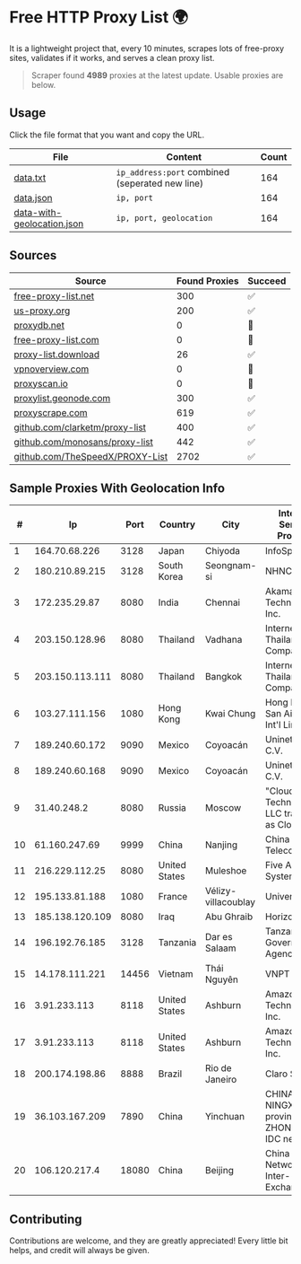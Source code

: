 
# Free HTTP Proxy List 🌍

It is a lightweight project that, every 10 minutes, scrapes lots of free-proxy sites, validates if it works, and serves a clean proxy list.


> Scraper found **4989** proxies at the latest update. Usable proxies are below.

## Usage

Click the file format that you want and copy the URL.


|File|Content|Count|
|----|-------|-----|
|[data.txt](https://raw.githubusercontent.com/themiralay/Proxy-List-World/master/data.txt)|`ip_address:port` combined (seperated new line)|164|
|[data.json](https://raw.githubusercontent.com/themiralay/Proxy-List-World/master/data.json)|`ip, port`|164|
|[data-with-geolocation.json](https://raw.githubusercontent.com/themiralay/Proxy-List-World/master/data-with-geolocation.json)|`ip, port, geolocation`|164|

## Sources

|Source|Found Proxies|Succeed|
|------|-------------|-------|
|[free-proxy-list.net](https://free-proxy-list.net)|300|✅|
|[us-proxy.org](https://www.us-proxy.org)|200|✅|
|[proxydb.net](http://proxydb.net)|0|🚫|
|[free-proxy-list.com](https://free-proxy-list.com/?page=&port=&type%5B%5D=http&type%5B%5D=https&up_time=0&search=Search)|0|🚫|
|[proxy-list.download](https://www.proxy-list.download/HTTP)|26|✅|
|[vpnoverview.com](https://vpnoverview.com/privacy/anonymous-browsing/free-proxy-servers)|0|🚫|
|[proxyscan.io](https://www.proxyscan.io)|0|🚫|
|[proxylist.geonode.com](https://proxylist.geonode.com/api/proxy-list?limit=300&page=1&sort_by=lastChecked&sort_type=desc&protocols=http,https)|300|✅|
|[proxyscrape.com](https://api.proxyscrape.com/v2/?request=displayproxies&protocol=http&timeout=10000&country=all&ssl=all&anonymity=all)|619|✅|
|[github.com/clarketm/proxy-list](https://raw.githubusercontent.com/clarketm/proxy-list/master/proxy-list-raw.txt)|400|✅|
|[github.com/monosans/proxy-list](https://raw.githubusercontent.com/monosans/proxy-list/main/proxies/http.txt)|442|✅|
|[github.com/TheSpeedX/PROXY-List](https://raw.githubusercontent.com/TheSpeedX/PROXY-List/master/http.txt)|2702|✅|


## Sample Proxies With Geolocation Info

|#|Ip|Port|Country|City|Internet Service Provider|
|-|--|----|-------|----|-------------------------|
|1|164.70.68.226|3128|Japan|Chiyoda|InfoSphere|
|2|180.210.89.215|3128|South Korea|Seongnam-si|NHNCLOUD|
|3|172.235.29.87|8080|India|Chennai|Akamai Technologies, Inc.|
|4|203.150.128.96|8080|Thailand|Vadhana|Internet Thailand Company Ltd|
|5|203.150.113.111|8080|Thailand|Bangkok|Internet Thailand Company Ltd.|
|6|103.27.111.156|1080|Hong Kong|Kwai Chung|Hong Kong San Ai Net Int'l Limited|
|7|189.240.60.172|9090|Mexico|Coyoacán|Uninet S.A. de C.V.|
|8|189.240.60.168|9090|Mexico|Coyoacán|Uninet S.A. de C.V.|
|9|31.40.248.2|8080|Russia|Moscow|"Cloud Technologies" LLC trading as Cloud.ru|
|10|61.160.247.69|9999|China|Nanjing|China Telecom|
|11|216.229.112.25|8080|United States|Muleshoe|Five Area Systems, LLC|
|12|195.133.81.188|1080|France|Vélizy-villacoublay|UniversCloud|
|13|185.138.120.109|8080|Iraq|Abu Ghraib|Horizon ISP|
|14|196.192.76.185|3128|Tanzania|Dar es Salaam|Tanzania e-Government Agency|
|15|14.178.111.221|14456|Vietnam|Thái Nguyên|VNPT|
|16|3.91.233.113|8118|United States|Ashburn|Amazon Technologies Inc.|
|17|3.91.233.113|8118|United States|Ashburn|Amazon Technologies Inc.|
|18|200.174.198.86|8888|Brazil|Rio de Janeiro|Claro S.A|
|19|36.103.167.209|7890|China|Yinchuan|CHINANET NINGXIA province ZHONGWEI IDC network|
|20|106.120.217.4|18080|China|Beijing|China Networks Inter-Exchange|



## Contributing

Contributions are welcome, and they are greatly appreciated! Every
little bit helps, and credit will always be given.

